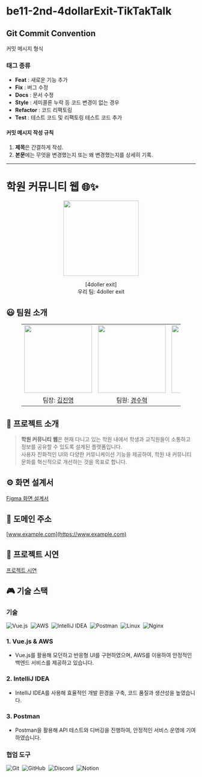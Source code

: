 # be11-2nd-4dollarExit-TikTakTalk

## Git Commit Convention

커밋 메시지 형식

### 태그 종류

- **Feat** : 새로운 기능 추가
- **Fix** : 버그 수정
- **Docs** : 문서 수정
- **Style** : 세미콜론 누락 등 코드 변경이 없는 경우
- **Refactor** : 코드 리팩토링
- **Test** : 테스트 코드 및 리팩토링 테스트 코드 추가

#### 커밋 메시지 작성 규칙

1. **제목**은 간결하게 작성.
2. **본문**에는 무엇을 변경했는지 또는 왜 변경했는지를 상세히 기록.

---

# 학원 커뮤니티 웹 🌐✨
<p align="middle" style="margin: 0; padding: 0;">
  <img width="200px" src="./assets/img/4doller_icon.png">
</p>

<p align="middle">
[4doller exit] <br>
우리 팀: 4doller exit
</p>

## 😃 팀원 소개

<figure>
  <table>
    <tr>
      <td align="center"><img src="" width="180px"/></td>
      <td align="center"><img src="./assets/img/member2.png" width="180px"/></td>
      <td align="center"><img src="./assets/img/member3.png" width="180px"/></td>
      <td align="center"><img src="./assets/img/member4.png" width="180px"/></td>
      <td align="center"><img src="./assets/img/member4.png" width="180px"/></td>
    </tr>
    <tr>
      <td align="center">팀장: <a href="https://github.com/jykim1187">김진영</a></td>
      <td align="center">팀원: <a href="https://github.com/issac-cosmos">경수혁</a></td>
      <td align="center">팀원: <a href="https://github.com/luail">고준혁</a></td>
      <td align="center">팀원: <a href="https://github.com/2ma1995">소병윤</a></td>
      <td align="center">팀원: <a href="https://github.com/JungJunHwan">정준환</a></td>
    </tr>
  </table>
</figure>

## 📝 프로젝트 소개

> **학원 커뮤니티 웹**은 현재 다니고 있는 학원 내에서 학생과 교직원들이 소통하고 정보를 공유할 수 있도록 설계된 플랫폼입니다.  
> 사용자 친화적인 UI와 다양한 커뮤니케이션 기능을 제공하여, 학원 내 커뮤니티 문화를 혁신적으로 개선하는 것을 목표로 합니다.

## ⚙️ 화면 설계서
[Figma 화면 설계서](https://www.figma.com/design/m9uP1dZjImJFZG0l2wj4jU/%EC%A4%91%EA%B0%84-%ED%8C%80%ED%94%84%EB%A1%9C%EC%A0%9D%ED%8A%B8?node-id=40-2&t=C53OKmtBDillncKR-1)
<br>

## 📧 도메인 주소
[www.example.com](https://www.example.com)
<br>

## 🔎 프로젝트 시연
[프로젝트 시연](https://github.com/4doller-exit/your-project-demo)
<br>

## 🎮 기술 스택
### 기술
![Vue.js](https://img.shields.io/badge/vuejs-%2335495e.svg?style=for-the-badge&logo=vuedotjs&logoColor=%234FC08D)
&nbsp;![AWS](https://img.shields.io/badge/AWS-%23FF9900.svg?style=for-the-badge&logo=amazon-aws&logoColor=white)
&nbsp;![IntelliJ IDEA](https://img.shields.io/badge/IntelliJ%20IDEA-%2326323B.svg?style=for-the-badge&logo=IntelliJ%20IDEA&logoColor=white)
&nbsp;![Postman](https://img.shields.io/badge/Postman-FF6C37?style=for-the-badge&logo=postman&logoColor=white)
&nbsp;![Linux](https://img.shields.io/badge/Linux-FCC624?style=for-the-badge&logo=linux&logoColor=black)
&nbsp;![Nginx](https://img.shields.io/badge/nginx-%23009639.svg?style=for-the-badge&logo=nginx&logoColor=white)

### 1. Vue.js & AWS
- Vue.js를 활용해 모던하고 반응형 UI를 구현하였으며, AWS를 이용하여 안정적인 백엔드 서비스를 제공하고 있습니다.

### 2. IntelliJ IDEA
- IntelliJ IDEA를 사용해 효율적인 개발 환경을 구축, 코드 품질과 생산성을 높였습니다.

### 3. Postman
- Postman을 활용해 API 테스트와 디버깅을 진행하여, 안정적인 서비스 운영에 기여하였습니다.

### 협업 도구
![Git](https://img.shields.io/badge/git-%23F05033.svg?style=for-the-badge&logo=git&logoColor=white)
&nbsp;![GitHub](https://img.shields.io/badge/github-%23121011.svg?style=for-the-badge&logo=github&logoColor=white)
&nbsp;![Discord](https://img.shields.io/badge/Discord-%235865F2.svg?style=for-the-badge&logo=discord&logoColor=white)
&nbsp;![Notion](https://img.shields.io/badge/Notion-%23000000.svg?style=for-the-badge&logo=notion&logoColor=white)
